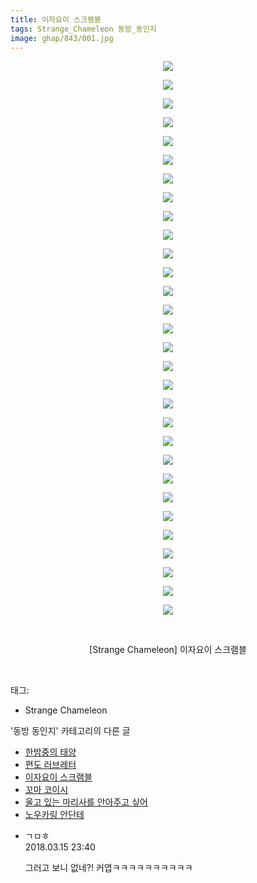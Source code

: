 ```yaml
---
title: 이자요이 스크램블
tags: Strange_Chameleon 동방_동인지
image: ghap/843/001.jpg
---
```

<div class="article">
<p style="text-align: center; clear: none; float: none;"><img src="{{ site.nasurl }}/ghap/843/001.jpg"/></p>
<p style="text-align: center; clear: none; float: none;"><img src="{{ site.nasurl }}/ghap/843/002.jpg"/></p>
<p style="text-align: center; clear: none; float: none;"><img src="{{ site.nasurl }}/ghap/843/003.jpg"/></p>
<p style="text-align: center; clear: none; float: none;"><img src="{{ site.nasurl }}/ghap/843/004.jpg"/></p>
<p style="text-align: center; clear: none; float: none;"><img src="{{ site.nasurl }}/ghap/843/005.jpg"/></p>
<p style="text-align: center; clear: none; float: none;"><img src="{{ site.nasurl }}/ghap/843/006.jpg"/></p>
<p style="text-align: center; clear: none; float: none;"><img src="{{ site.nasurl }}/ghap/843/007.jpg"/></p>
<p style="text-align: center; clear: none; float: none;"><img src="{{ site.nasurl }}/ghap/843/008.jpg"/></p>
<p style="text-align: center; clear: none; float: none;"><img src="{{ site.nasurl }}/ghap/843/009.jpg"/></p>
<p style="text-align: center; clear: none; float: none;"><img src="{{ site.nasurl }}/ghap/843/010.jpg"/></p>
<p style="text-align: center; clear: none; float: none;"><img src="{{ site.nasurl }}/ghap/843/011.jpg"/></p>
<p style="text-align: center; clear: none; float: none;"><img src="{{ site.nasurl }}/ghap/843/012.jpg"/></p>
<p style="text-align: center; clear: none; float: none;"><img src="{{ site.nasurl }}/ghap/843/013.jpg"/></p>
<p style="text-align: center; clear: none; float: none;"><img src="{{ site.nasurl }}/ghap/843/014.jpg"/></p>
<p style="text-align: center; clear: none; float: none;"><img src="{{ site.nasurl }}/ghap/843/015.jpg"/></p>
<p style="text-align: center; clear: none; float: none;"><img src="{{ site.nasurl }}/ghap/843/016.jpg"/></p>
<p style="text-align: center; clear: none; float: none;"><img src="{{ site.nasurl }}/ghap/843/017.jpg"/></p>
<p style="text-align: center; clear: none; float: none;"><img src="{{ site.nasurl }}/ghap/843/018.jpg"/></p>
<p style="text-align: center; clear: none; float: none;"><img src="{{ site.nasurl }}/ghap/843/019.jpg"/></p>
<p style="text-align: center; clear: none; float: none;"><img src="{{ site.nasurl }}/ghap/843/020.jpg"/></p>
<p style="text-align: center; clear: none; float: none;"><img src="{{ site.nasurl }}/ghap/843/021.jpg"/></p>
<p style="text-align: center; clear: none; float: none;"><img src="{{ site.nasurl }}/ghap/843/022.jpg"/></p>
<p style="text-align: center; clear: none; float: none;"><img src="{{ site.nasurl }}/ghap/843/023.jpg"/></p>
<p style="text-align: center; clear: none; float: none;"><img src="{{ site.nasurl }}/ghap/843/024.jpg"/></p>
<p style="text-align: center; clear: none; float: none;"><img src="{{ site.nasurl }}/ghap/843/025.jpg"/></p>
<p style="text-align: center; clear: none; float: none;"><img src="{{ site.nasurl }}/ghap/843/026.jpg"/></p>
<p style="text-align: center; clear: none; float: none;"><img src="{{ site.nasurl }}/ghap/843/027.jpg"/></p>
<p style="text-align: center; clear: none; float: none;"><img src="{{ site.nasurl }}/ghap/843/028.jpg"/></p>
<p style="text-align: center; clear: none; float: none;"><img src="{{ site.nasurl }}/ghap/843/029.jpg"/></p>
<p style="text-align: center; clear: none; float: none;"><img src="{{ site.nasurl }}/ghap/843/030.jpg"/></p>
<p style="text-align: center; clear: none; float: none;"><br/></p>
<p style="text-align: center; clear: none; float: none;">[Strange Chameleon] 이자요이 스크램블</p>
<p><br/></p>
</div><div class="tagTrail">
<p>태그: </p>
<ul>
<li>Strange Chameleon</li>
</ul>
</div><div class="another">
<p>'동방 동인지' 카테고리의 다른 글</p>
<ul>
<li><a href="/2016-07-14-ghap_845">한밤중의 태양</a></li>
<li><a href="/2016-07-14-ghap_844">편도 러브레터</a></li>
<li><a href="/2016-07-14-ghap_843">이자요이 스크램블</a></li>
<li><a href="/2016-07-14-ghap_842">꼬마 코이시</a></li>
<li><a href="/2016-07-14-ghap_841">울고 있는 마리사를 안아주고 싶어</a></li>
<li><a href="/2016-07-14-ghap_840">노우카링 안단테</a></li>
</ul>
</div><div class="cb_module cb_fluid">
<div class="cb_wrt cb_profile">
<div class="comment">
<ul>
<li class="cb_thumb_off" id="comment15219984">
<div class="cb_comment_area">
<div class="cb_info_area">
<div class="cb_section">
<span class="cb_nick_name">ㄱㅁㅎ</span>
</div>
<div class="cb_section">
<span class="cb_date">2018.03.15 23:40 </span>
</div>
</div>
<div class="cb_dsc_comment">
<p class="cb_dsc">
											그러고 보니 없네?! 커엽ㅋㅋㅋㅋㅋㅋㅋㅋㅋㅋ
										</p>
</div>
</div></li>
</ul>
</div>
</div><!-- commentList close -->
</div>